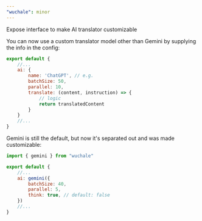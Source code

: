 ```yaml
---
"wuchale": minor
---
```


Expose interface to make AI translator customizable

You can now use a custom translator model other than Gemini by supplying the info in the config:

```js
export default {
    //...
    ai: {
        name: 'ChatGPT', // e.g.
        batchSize: 50,
        parallel: 10,
        translate: (content, instruction) => {
            // logic
            return translatedContent
        }
    }
    //...
}
```

Gemini is still the default, but now it's separated out and was made customizable:

```js
import { gemini } from "wuchale"

export default {
    //...
    ai: gemini({
        batchSize: 40,
        parallel: 5,
        think: true, // default: false
    })
    //...
}
```
